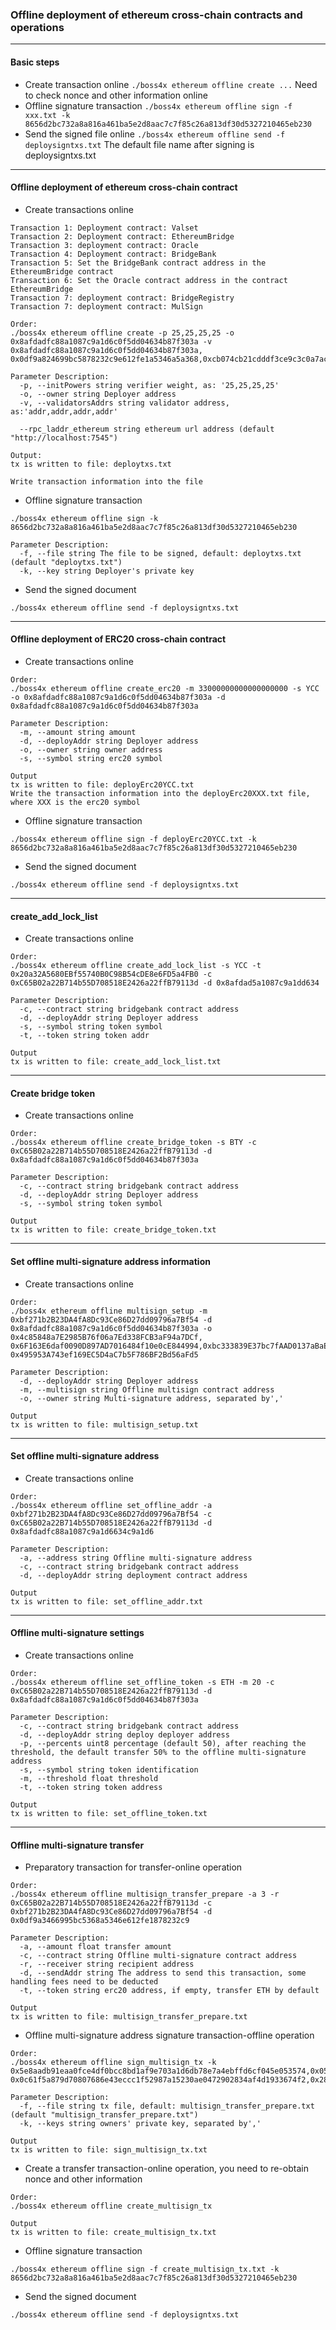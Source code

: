 ### Offline deployment of ethereum cross-chain contracts and operations
***

#### Basic steps
* Create transaction online `./boss4x ethereum offline create ...` Need to check nonce and other information online
* Offline signature transaction `./boss4x ethereum offline sign -f xxx.txt -k 8656d2bc732a8a816a461ba5e2d8aac7c7f85c26a813df30d5327210465eb230`
* Send the signed file online `./boss4x ethereum offline send -f deploysigntxs.txt` The default file name after signing is deploysigntxs.txt
***

#### Offline deployment of ethereum cross-chain contract
* Create transactions online
```
Transaction 1: Deployment contract: Valset
Transaction 2: Deployment contract: EthereumBridge
Transaction 3: deployment contract: Oracle
Transaction 4: Deployment contract: BridgeBank
Transaction 5: Set the BridgeBank contract address in the EthereumBridge contract
Transaction 6: Set the Oracle contract address in the contract EthereumBridge
Transaction 7: deployment contract: BridgeRegistry
Transaction 7: deployment contract: MulSign

Order:
./boss4x ethereum offline create -p 25,25,25,25 -o 0x8afdadfc88a1087c9a1d6c0f5dd04634b87f303a -v 0x8afdadfc88a1087c9a1d6c0f5dd04634b87f303a, 0x0df9a824699bc5878232c9e612fe1a5346a5a368,0xcb074cb21cdddf3ce9c3c0a7ac4497d633c9d9f1,0xd9dab021e74ecf475788ed7b61356056b2095830

Parameter Description:
  -p, --initPowers string verifier weight, as: '25,25,25,25'
  -o, --owner string Deployer address
  -v, --validatorsAddrs string validator address, as:'addr,addr,addr,addr'

  --rpc_laddr_ethereum string ethereum url address (default "http://localhost:7545")

Output:
tx is written to file: deploytxs.txt

Write transaction information into the file
```

* Offline signature transaction
```
./boss4x ethereum offline sign -k 8656d2bc732a8a816a461ba5e2d8aac7c7f85c26a813df30d5327210465eb230

Parameter Description:
  -f, --file string The file to be signed, default: deploytxs.txt (default "deploytxs.txt")
  -k, --key string Deployer's private key
```

* Send the signed document
```
./boss4x ethereum offline send -f deploysigntxs.txt
```
***
#### Offline deployment of ERC20 cross-chain contract
* Create transactions online
```
Order:
./boss4x ethereum offline create_erc20 -m 33000000000000000000 -s YCC -o 0x8afdadfc88a1087c9a1d6c0f5dd04634b87f303a -d 0x8afdadfc88a1087c9a1d6c0f5dd04634b87f303a

Parameter Description:
  -m, --amount string amount
  -d, --deployAddr string Deployer address
  -o, --owner string owner address
  -s, --symbol string erc20 symbol

Output
tx is written to file: deployErc20YCC.txt
Write the transaction information into the deployErc20XXX.txt file, where XXX is the erc20 symbol
```

* Offline signature transaction
```
./boss4x ethereum offline sign -f deployErc20YCC.txt -k 8656d2bc732a8a816a461ba5e2d8aac7c7f85c26a813df30d5327210465eb230
```

* Send the signed document
```
./boss4x ethereum offline send -f deploysigntxs.txt
```

***
#### create_add_lock_list
* Create transactions online
```
Order:
./boss4x ethereum offline create_add_lock_list -s YCC -t 0x20a32A5680EBf55740B0C98B54cDE8e6FD5a4FB0 -c 0xC65B02a22B714b55D708518E2426a22ffB79113d -d 0x8afdad5a1087c9a1dd634

Parameter Description:
  -c, --contract string bridgebank contract address
  -d, --deployAddr string Deployer address
  -s, --symbol string token symbol
  -t, --token string token addr

Output
tx is written to file: create_add_lock_list.txt
```

***
#### Create bridge token
* Create transactions online
```
Order:
./boss4x ethereum offline create_bridge_token -s BTY -c 0xC65B02a22B714b55D708518E2426a22ffB79113d -d 0x8afdadfc88a1087c9a1d6c0f5dd04634b87f303a

Parameter Description:
  -c, --contract string bridgebank contract address
  -d, --deployAddr string Deployer address
  -s, --symbol string token symbol

Output
tx is written to file: create_bridge_token.txt
```

***
#### Set offline multi-signature address information
* Create transactions online
```
Order:
./boss4x ethereum offline multisign_setup -m 0xbf271b2B23DA4fA8Dc93Ce86D27dd09796a7Bf54 -d 0x8afdadfc88a1087c9a1d6c0f5dd04634b87f303a -o 0x4c85848a7E2985B76f06a7Ed338FCB3aF94a7DCf, 0x6F163E6daf0090D897AD7016484f10e0cE844994,0xbc333839E37bc7fAAD0137aBaE2275030555101f, 0x495953A743ef169EC5D4aC7b5F786BF2Bd56aFd5

Parameter Description:
  -d, --deployAddr string Deployer address
  -m, --multisign string Offline multisign contract address
  -o, --owner string Multi-signature address, separated by','

Output
tx is written to file: multisign_setup.txt
```

***
#### Set offline multi-signature address
* Create transactions online
```
Order:
./boss4x ethereum offline set_offline_addr -a 0xbf271b2B23DA4fA8Dc93Ce86D27dd09796a7Bf54 -c 0xC65B02a22B714b55D708518E2426a22ffB79113d -d 0x8afdadfc88a1087c9a1d6634c9a1d6

Parameter Description:
  -a, --address string Offline multi-signature address
  -c, --contract string bridgebank contract address
  -d, --deployAddr string deployment contract address

Output
tx is written to file: set_offline_addr.txt
```

***
#### Offline multi-signature settings
* Create transactions online
```
Order:
./boss4x ethereum offline set_offline_token -s ETH -m 20 -c 0xC65B02a22B714b55D708518E2426a22ffB79113d -d 0x8afdadfc88a1087c9a1d6c0f5dd04634b87f303a

Parameter Description:
  -c, --contract string bridgebank contract address
  -d, --deployAddr string deploy deployer address
  -p, --percents uint8 percentage (default 50), after reaching the threshold, the default transfer 50% to the offline multi-signature address
  -s, --symbol string token identification
  -m, --threshold float threshold
  -t, --token string token address

Output
tx is written to file: set_offline_token.txt
```

***
#### Offline multi-signature transfer
* Preparatory transaction for transfer-online operation
```
Order:
./boss4x ethereum offline multisign_transfer_prepare -a 3 -r 0xC65B02a22B714b55D708518E2426a22ffB79113d -c 0xbf271b2B23DA4fA8Dc93Ce86D27dd09796a7Bf54 -d 0x0df9a3466995bc5368a5346e612fe1878232c9

Parameter Description:
  -a, --amount float transfer amount
  -c, --contract string Offline multi-signature contract address
  -r, --receiver string recipient address
  -d, --sendAddr string The address to send this transaction, some handling fees need to be deducted
  -t, --token string erc20 address, if empty, transfer ETH by default

Output
tx is written to file: multisign_transfer_prepare.txt
```

* Offline multi-signature address signature transaction-offline operation
```
Order:
./boss4x ethereum offline sign_multisign_tx -k 0x5e8aadb91eaa0fce4df0bcc8bd1af9e703a1d6db78e7a4ebffd6cf045e053574,0x0504bcb22b21874b85b15f1bfae19ad62fc2ad89caefc5344dc669c57efa60db, 0x0c61f5a879d70807686e43eccc1f52987a15230ae0472902834af4d1933674f2,0x2809477ede1261da21270096776ba7dc68b89c9df5f029965eaa5fe7f0b80697

Parameter Description:
  -f, --file string tx file, default: multisign_transfer_prepare.txt (default "multisign_transfer_prepare.txt")
  -k, --keys string owners' private key, separated by','

Output
tx is written to file: sign_multisign_tx.txt
```

* Create a transfer transaction-online operation, you need to re-obtain nonce and other information
```
Order:
./boss4x ethereum offline create_multisign_tx

Output
tx is written to file: create_multisign_tx.txt
```

* Offline signature transaction
```
./boss4x ethereum offline sign -f create_multisign_tx.txt -k 8656d2bc732a8a816a461ba5e2d8aac7c7f85c26a813df30d5327210465eb230
```

* Send the signed document
```
./boss4x ethereum offline send -f deploysigntxs.txt
```